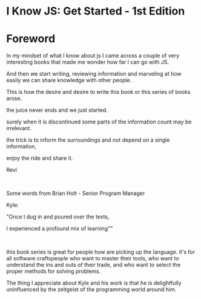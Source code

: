 # I Know JS: Get Started - 1st Edition

# Foreword

In my mindset of what I know about js I came across a couple of very interesting books that made me wonder how far I can go with JS.

And then we start writing, reviewing information and marveling at how easily we can share knowledge with other people.

This is how the desire and desire to write this book or this series of books arose.

the juice never ends and we just started.

surely when it is discontinued some parts of the information count may be irrelevant.

the trick is to inform the surroundings and not depend on a single information,

enjoy the ride and share it.

Revi

<br/>

Some words from Brian Holt - Senior Program Manager


Kyle:

"Once I dug in and poured over the texts,

I experienced a profound mix of learning""

<br/>

this book series is great for people how are picking up the language.
it's for all software craftspeople who want to master their tools, 
who want to understand the ins and outs of their trade, 
and who want to select the proper methods for solving problems.

The thing I appreciate about Kyle and his work is that
he is delightfully uninfluenced by the zeitgeist of the programming world around him.


